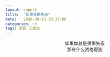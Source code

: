 ```yaml
---
layout: cnpost
title:  "如果畏惧失去"
date:   2020-09-13 19:37:00
categories: cn
tags: 闲言 三歳说
---
```



<center>
如果你总是畏惧失去<br>
那有什么资格得到
</center>
